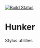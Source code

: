 [![Build Status](https://travis-ci.org/envelope/hunker.svg?branch=master)](https://travis-ci.org/envelope/hunker)

# Hunker
Stylus utilities
